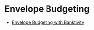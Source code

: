 # Envelope Budgeting

-   [Envelope Budgeting with Banktivity](https://www.iggsoftware.com/learn/2018/10/envelope-budgeting-with-paycheck-transfers-and-loans/?utm_source=IGG+Mailing+Lists&utm_campaign=846c38ed83-EMAIL_CAMPAIGN_2018_10_22_09_02&utm_medium=email&utm_term=0_4a5c5d7e4b-846c38ed83-180072593)
